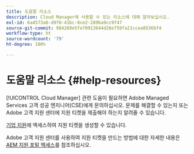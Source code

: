```yaml
---
title: 도움말 리소스
description: Cloud Manager에 사용할 수 있는 리소스에 대해 알아보십시오.
exl-id: 6a4573a6-d9f0-41bc-8ce2-289ba9cc9f47
source-git-commit: 984269e5fe70913644d26e759fa21ccea0536bf4
workflow-type: ht
source-wordcount: '79'
ht-degree: 100%

---
```



# 도움말 리소스 {#help-resources}

[!UICONTROL Cloud Manager] 관련 도움이 필요하면 Adobe Managed Services 고객 성공 엔지니어(CSE)에게 문의하십시오. 문제를 해결할 수 있는지 또는 Adobe 고객 지원 센터에 지원 티켓을 제출해야 하는지 알려줄 수 있습니다.

[기업 지원](https://experienceleague.adobe.com/ko?support-tab=home#support)에 액세스하여 지원 티켓을 생성할 수 있습니다.

Adobe 고객 지원 센터를 사용하여 지원 티켓을 만드는 방법에 대한 자세한 내용은 [AEM 지원 포털 액세스](https://helpx.adobe.com/kr/enterprise/using/support-and-expert-services.html)를 참조하십시오.

